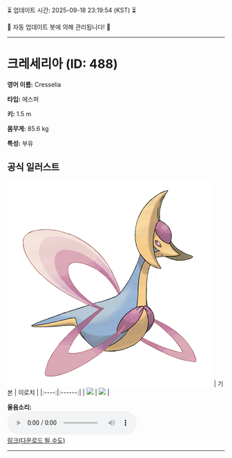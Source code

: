 
⏳ 업데이트 시간: 2025-09-18 23:19:54 (KST) ⏳

🤖 자동 업데이트 봇에 의해 관리됩니다! 🤖

---

# 크레세리아 (ID: 488)
**영어 이름:** Cresselia

**타입:** 에스퍼

**키:** 1.5 m

**몸무게:** 85.6 kg

**특성:** 부유

## 공식 일러스트
![](https://raw.githubusercontent.com/PokeAPI/sprites/master/sprites/pokemon/other/official-artwork/488.png)
| 기본 | 이로치 |
|:----:|:------:|
| <img src="http://play.pokemonshowdown.com/sprites/ani/cresselia.gif" width="200"> | <img src="http://play.pokemonshowdown.com/sprites/ani-shiny/cresselia.gif" width="200"> |

**울음소리:**<br><audio controls src="https://raw.githubusercontent.com/PokeAPI/cries/main/cries/pokemon/latest/488.ogg"></audio><br> [링크(다운로드 될 수도)](https://raw.githubusercontent.com/PokeAPI/cries/main/cries/pokemon/latest/488.ogg)


---
